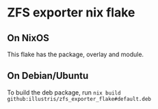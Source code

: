 # ZFS exporter nix flake

## On NixOS

This flake has the package, overlay and module.

## On Debian/Ubuntu

To build the deb package, run `nix build github:illustris/zfs_exporter_flake#default.deb`
